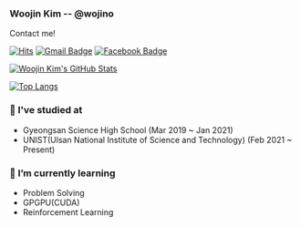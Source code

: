 ### Woojin Kim -- @wojino

Contact me!

[![Hits](https://hits.seeyoufarm.com/api/count/incr/badge.svg?url=https%3A%2F%2Fgithub.com%2Fwojino)](https://github.com/wojino)
[![Gmail Badge](https://img.shields.io/badge/-Mail-d14836?style=flat-square&logo=Minutemailer&logoColor=white&link=mailto:wojino.kim@gmail.com)](mailto:wojino.kim@gmail.com)
[![Facebook Badge](https://img.shields.io/badge/-Facebook-1877f2?style=flat-square&logo=facebook&logoColor=white&link=https://www.facebook.com/wojino/)](https://www.facebook.com/wojino/)


[![Woojin Kim's GitHub Stats](https://github-readme-stats.vercel.app/api?username=wojino&count_private=true)](https://github.com/wojino)

[![Top Langs](https://github-readme-stats.vercel.app/api/top-langs/?username=wojino&layout=compact&langs_count=8)](https://github.com/wojino)


### 🏫 I've studied at
- Gyeongsan Science High School (Mar 2019 ~ Jan 2021)
- UNIST(Ulsan National Institute of Science and Technology) (Feb 2021 ~ Present)

### 🌱 I’m currently learning
- Problem Solving
- GPGPU(CUDA)
- Reinforcement Learning
